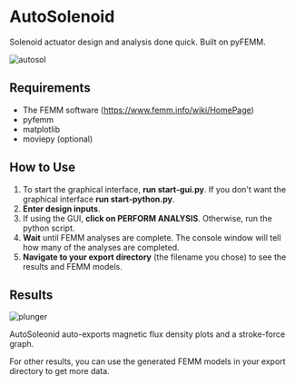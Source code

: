 # AutoSolenoid
Solenoid actuator design and analysis done quick. Built on pyFEMM.

![autosol](https://user-images.githubusercontent.com/80536083/227770201-95344fc2-cb73-4073-ad98-998b73f90d95.jpg)

## Requirements
 - The FEMM software (https://www.femm.info/wiki/HomePage)
 - pyfemm
 - matplotlib
 - moviepy (optional)
 
## How to Use

1. To start the graphical interface, **run start-gui.py**. If you don't want the graphical interface **run start-python.py**.
2. **Enter design inputs**.
3. If using the GUI, **click on PERFORM ANALYSIS**. Otherwise, run the python script.
4. **Wait** until FEMM analyses are complete. The console window will tell how many of the analyses are completed.
5. **Navigate to your export directory** (the filename you chose) to see the results and FEMM models.

## Results
![plunger](https://user-images.githubusercontent.com/80536083/227770453-a10d4441-9251-4afa-9a30-83e2690fbb82.gif)

AutoSoleonid auto-exports magnetic flux density plots and a stroke-force graph.

For other results, you can use the generated FEMM models in your export directory to get more data.

